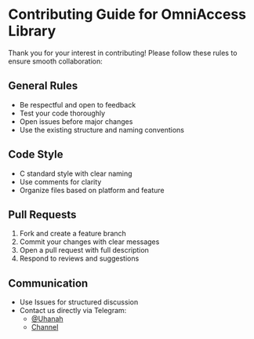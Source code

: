 
# Contributing Guide for OmniAccess Library

Thank you for your interest in contributing! Please follow these rules to ensure smooth collaboration:

## General Rules
- Be respectful and open to feedback
- Test your code thoroughly
- Open issues before major changes
- Use the existing structure and naming conventions

## Code Style
- C standard style with clear naming
- Use comments for clarity
- Organize files based on platform and feature

## Pull Requests
1. Fork and create a feature branch
2. Commit your changes with clear messages
3. Open a pull request with full description
4. Respond to reviews and suggestions

## Communication
- Use Issues for structured discussion
- Contact us directly via Telegram:
  - [@Uhanah](https://t.me/Uhanah)
  - [Channel](https://t.me/CONTROLSERVER)
